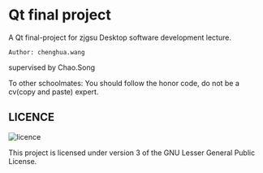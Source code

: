 # Qt final project

A Qt final-project for zjgsu Desktop software development lecture. 

```
Author: chenghua.wang
```

supervised by Chao.Song

To other schoolmates:
    You should follow the honor code, do not be a cv(copy and paste) expert.

## LICENCE

![licence](https://www.gnu.org/graphics/lgplv3-with-text-154x68.png)

This project is licensed under version 3 of the GNU Lesser General Public License.
